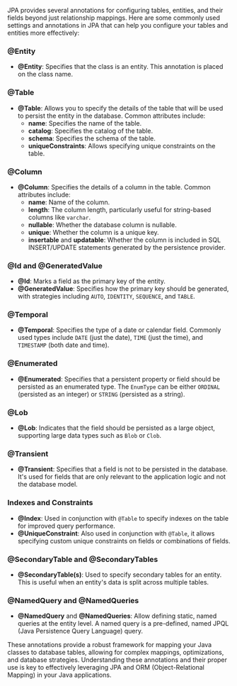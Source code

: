 JPA provides several annotations for configuring tables, entities, and their fields beyond just relationship mappings. Here are some commonly used settings and annotations in JPA that can help you configure your tables and entities more effectively:

### @Entity

- **@Entity**: Specifies that the class is an entity. This annotation is placed on the class name.

### @Table

- **@Table**: Allows you to specify the details of the table that will be used to persist the entity in the database. Common attributes include:
  - **name**: Specifies the name of the table.
  - **catalog**: Specifies the catalog of the table.
  - **schema**: Specifies the schema of the table.
  - **uniqueConstraints**: Allows specifying unique constraints on the table.

### @Column

- **@Column**: Specifies the details of a column in the table. Common attributes include:
  - **name**: Name of the column.
  - **length**: The column length, particularly useful for string-based columns like `varchar`.
  - **nullable**: Whether the database column is nullable.
  - **unique**: Whether the column is a unique key.
  - **insertable** and **updatable**: Whether the column is included in SQL INSERT/UPDATE statements generated by the persistence provider.

### @Id and @GeneratedValue

- **@Id**: Marks a field as the primary key of the entity.
- **@GeneratedValue**: Specifies how the primary key should be generated, with strategies including `AUTO`, `IDENTITY`, `SEQUENCE`, and `TABLE`.

### @Temporal

- **@Temporal**: Specifies the type of a date or calendar field. Commonly used types include `DATE` (just the date), `TIME` (just the time), and `TIMESTAMP` (both date and time).

### @Enumerated

- **@Enumerated**: Specifies that a persistent property or field should be persisted as an enumerated type. The `EnumType` can be either `ORDINAL` (persisted as an integer) or `STRING` (persisted as a string).

### @Lob

- **@Lob**: Indicates that the field should be persisted as a large object, supporting large data types such as `Blob` or `Clob`.

### @Transient

- **@Transient**: Specifies that a field is not to be persisted in the database. It's used for fields that are only relevant to the application logic and not the database model.

### Indexes and Constraints

- **@Index**: Used in conjunction with `@Table` to specify indexes on the table for improved query performance.
- **@UniqueConstraint**: Also used in conjunction with `@Table`, it allows specifying custom unique constraints on fields or combinations of fields.

### @SecondaryTable and @SecondaryTables

- **@SecondaryTable(s)**: Used to specify secondary tables for an entity. This is useful when an entity's data is split across multiple tables.

### @NamedQuery and @NamedQueries

- **@NamedQuery** and **@NamedQueries**: Allow defining static, named queries at the entity level. A named query is a pre-defined, named JPQL (Java Persistence Query Language) query.

These annotations provide a robust framework for mapping your Java classes to database tables, allowing for complex mappings, optimizations, and database strategies. Understanding these annotations and their proper use is key to effectively leveraging JPA and ORM (Object-Relational Mapping) in your Java applications.
